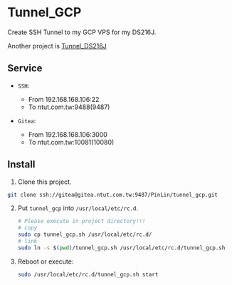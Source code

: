 # Tunnel_GCP

Create SSH Tunnel to my GCP VPS for my DS216J.

Another project is [Tunnel_DS216J](https://gitea.ntut.com.tw/PinLin/tunnel_ds216j)

## Service

+ `SSH`: 

  + From 192.168.168.106:22
  + To ntut.com.tw:9488(9487)

+ `Gitea`:

  + From 192.168.168.106:3000
  + To ntut.com.tw:10081(10080)

## Install

1. Clone this project.
  ```sh
  git clone ssh://gitea@gitea.ntut.com.tw:9487/PinLin/tunnel_gcp.git
  ```

2. Put `tunnel_gcp` into `/usr/local/etc/rc.d`.
   ```sh
   # Please execute in project directory!!!
   # copy
   sudo cp tunnel_gcp.sh /usr/local/etc/rc.d/
   # link
   sudo ln -s $(pwd)/tunnel_gcp.sh /usr/local/etc/rc.d/tunnel_gcp.sh
   ```

3. Reboot or execute:
   ```sh
   sudo /usr/local/etc/rc.d/tunnel_gcp.sh start
   ```